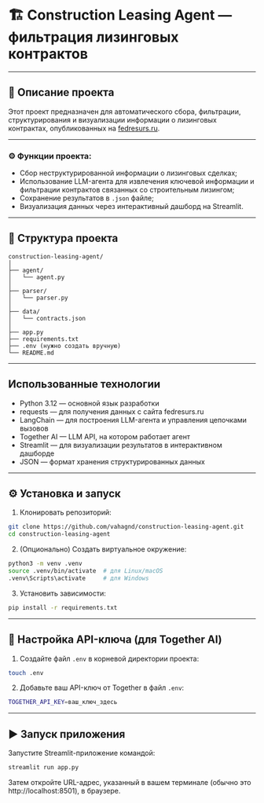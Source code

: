 # 🏗️ Construction Leasing Agent — фильтрация лизинговых контрактов

---

## 📌 Описание проекта

Этот проект предназначен для автоматического сбора, фильтрации, структурирования и визуализации информации о лизинговых контрактах, опубликованных на [fedresurs.ru](https://fedresurs.ru).

---

### ⚙️ Функции проекта:

- Сбор неструктурированной информации о лизинговых сделках;
- Использование LLM-агента для извлечения ключевой информации и фильтрации контрактов связанных со строительным лизингом;
- Сохранение результатов в ```.json``` файле;
- Визуализация данных через интерактивный дашборд на Streamlit.

---

## 📁 Структура проекта

```
construction-leasing-agent/
│
├── agent/
│   └── agent.py
│
├── parser/
│   └── parser.py
│
├── data/
│   └── contracts.json
│
├── app.py
├── requirements.txt
├── .env (нужно создать вручную)
└── README.md
```

---

## Использованные технологии

- Python 3.12 — основной язык разработки  
- requests — для получения данных с сайта fedresurs.ru 
- LangChain — для построения LLM-агента и управления цепочками вызовов  
- Together AI — LLM API, на котором работает агент  
- Streamlit — для визуализации результатов в интерактивном дашборде
- JSON — формат хранения структурированных данных

---

## ⚙️ Установка и запуск

1. Клонировать репозиторий:

```bash
git clone https://github.com/vahagnd/construction-leasing-agent.git
cd construction-leasing-agent
```

2. (Опционально) Создать виртуальное окружение:

```bash
python3 -m venv .venv
source .venv/bin/activate  # для Linux/macOS
.venv\Scripts\activate     # для Windows
```

3. Установить зависимости:

```bash
pip install -r requirements.txt
```

---

## 🔐 Настройка API-ключа (для Together AI)

1. Создайте файл ```.env``` в корневой директории проекта:

```bash
touch .env
```

2. Добавьте ваш API-ключ от Together в файл ```.env```:

```bash
TOGETHER_API_KEY=ваш_ключ_здесь
```

---

## ▶️ Запуск приложения

Запустите Streamlit-приложение командой:

```bash
streamlit run app.py
```

Затем откройте URL-адрес, указанный в вашем терминале (обычно это http://localhost:8501), в браузере.